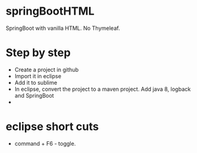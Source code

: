 # springBootHTML
SpringBoot with vanilla HTML. No Thymeleaf. 


# Step by step 
  
  - Create a project in github 
  - Import it in eclipse 
  - Add it to sublime 
  - In eclipse, convert the project to a maven project. Add java 8, logback and SpringBoot
  - 

# eclipse short cuts 

  - command + F6 - toggle. 